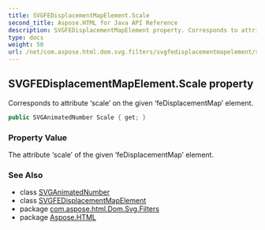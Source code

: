 ```yaml
---
title: SVGFEDisplacementMapElement.Scale
second_title: Aspose.HTML for Java API Reference
description: SVGFEDisplacementMapElement property. Corresponds to attribute scale on the given feDisplacementMap element
type: docs
weight: 50
url: /net/com.aspose.html.dom.svg.filters/svgfedisplacementmapelement/scale/
---
```

## SVGFEDisplacementMapElement.Scale property

Corresponds to attribute ‘scale’ on the given ‘feDisplacementMap’ element.

```java
public SVGAnimatedNumber Scale { get; }
```

### Property Value

The attribute ‘scale’ of the given ‘feDisplacementMap’ element.

### See Also

* class [SVGAnimatedNumber](../../../com.aspose.html.dom.svg.datatypes/svganimatednumber/)
* class [SVGFEDisplacementMapElement](../)
* package [com.aspose.html.Dom.Svg.Filters](../../svgfedisplacementmapelement/)
* package [Aspose.HTML](../../../)
